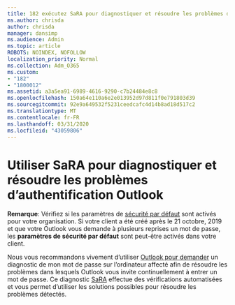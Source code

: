 ```yaml
---
title: 182 exécutez SaRA pour diagnostiquer et résoudre les problèmes d’authentification Outlook
ms.author: chrisda
author: chrisda
manager: dansimp
ms.audience: Admin
ms.topic: article
ROBOTS: NOINDEX, NOFOLLOW
localization_priority: Normal
ms.collection: Adm_O365
ms.custom:
- "182"
- "1800012"
ms.assetid: a3a5ea91-6989-4616-9290-c7b24484e8c8
ms.openlocfilehash: 150a64e110a6e2e013952d97d811f0e791803d39
ms.sourcegitcommit: 92e9a649532f5231ceedcafc4d14b8ad18d517c2
ms.translationtype: MT
ms.contentlocale: fr-FR
ms.lasthandoff: 03/31/2020
ms.locfileid: "43059806"
---
```

# <a name="use-sara-to-diagnose-and-resolve-outlook-authentication-issues"></a>Utiliser SaRA pour diagnostiquer et résoudre les problèmes d’authentification Outlook

**Remarque**: Vérifiez si les paramètres de [sécurité par défaut](http://aka.ms/securitydefaults) sont activés pour votre organisation. Si votre client a été créé après le 21 octobre, 2019 et que votre Outlook vous demande à plusieurs reprises un mot de passe, les **paramètres de sécurité par défaut** sont peut-être activés dans votre client.

Nous vous recommandons vivement d’utiliser [Outlook pour demander](https://aka.ms/SaRA-OutlookPwdPrompt-Alchemy) un diagnostic de mon mot de passe sur l’ordinateur affecté afin de résoudre les problèmes dans lesquels Outlook vous invite continuellement à entrer un mot de passe. Ce diagnostic [SaRA](https://diagnostics.office.com/#/) effectue des vérifications automatisées et vous permet d’utiliser les solutions possibles pour résoudre les problèmes détectés.
